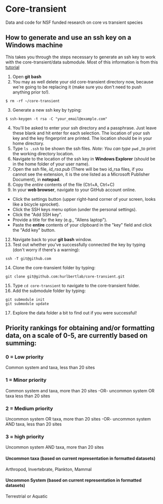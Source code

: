 # Core-transient
Data and code for NSF funded research on core vs transient species

## How to generate and use an ssh key on a Windows machine
This takes you through the steps necessary to generate an ssh key to work with the core-transient/data submodule. Most of this information is from this [tutorial](https://help.github.com/articles/generating-ssh-keys)

1. Open **git bash** 
2. You may as well delete your old core-transient directory now, because we're going to be replacing it (make sure you don't need to push anything prior to!).

 ```
 $ rm -rf ~/core-transient
 ```

3. Generate a new ssh key by typing:

 ```
 $ ssh-keygen -t rsa -C "your_email@example.com"
 ```

4. You'll be asked to enter your ssh directory and a passphrase. Just leave these blank and hit enter for each selection. The location of your ssh key and the key fingerprint are printed. The location should be in your home directory.
5. Type `ls .ssh` to be shown the ssh files. _Note: You can type_ `pwd` _to print the working directory location.
6. Navigate to the location of the ssh key in **Windows Explorer** (should be in the home folder of your user name).
7. Open the ssh file, *id_rsa.pub* (There will be two id_rsa files, if you cannot see the extension, it is the one listed as a Microsoft Publisher Document), in **notepad**.
8. Copy the *entire* contents of the file (Ctrl+A, Ctrl+C)
9. In your **web browser**, navigate to your GitHub account online.
  * Click the settings button (upper right-hand corner of your screen, looks like a bicycle sprocket).
  * Click the SSH keys menu option (under the personal settings).
  * Click the "Add SSH key".
  * Provide a title for the key (e.g., "Allens laptop").
  * Paste the **entire** contents of your clipboard in the "key" field and click the "Add key" button.
12. Navigate back to your **git bash** window. 
13. Test out whether you've successfully connected the key by typing (don't worry if there's a warning):

 ```ssh -T git@github.com```

14. Clone the core-transient folder by typing:
 
 ```git clone git@github.com:hurlbertlab/core-transient.git```

15. Type `cd core-transient` to navigate to the core-transient folder.
16. Add the submodule folder by typing:

 ```
 git submodule init
 git submodule update
 ```

17. Explore the data folder a bit to find out if you were successful! 


## Priority rankings for obtaining and/or formatting data, on a scale of 0-5, are currently based on summing:

### 0 = Low priority
Common system and taxa, less than 20 sites

### 1 = Minor priority
Common system and taxa, more than 20 sites -OR- uncommon system OR taxa less than 20 sites

### 2 = Medium priority
Uncommon system OR taxa, more than 20 sites -OR- uncommon system AND taxa, less than 20 sites

### 3 = high priority
Uncommon system AND taxa, more than 20 sites  

#### Uncommon taxa (based on current representation in formatted datasets)
Arthropod, Invertebrate, Plankton, Mammal  
  
#### Uncommon System (based on current representation in formatted datasets)
Terrestrial or Aquatic  


